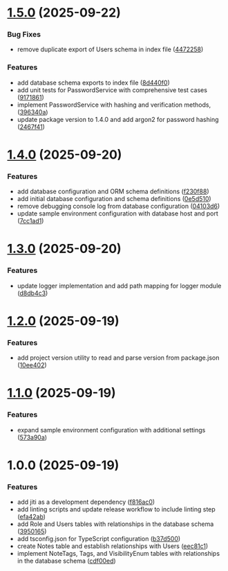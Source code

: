# [1.5.0](https://github.com/pradanaadn/mnemonic/compare/v1.4.0...v1.5.0) (2025-09-22)


### Bug Fixes

* remove duplicate export of Users schema in index file ([4472258](https://github.com/pradanaadn/mnemonic/commit/447225859ba4fb09c7f4abb0527c37ac7a87b75d))


### Features

* add database schema exports to index file ([8d440f0](https://github.com/pradanaadn/mnemonic/commit/8d440f016ddaf0df439b6bdf343e4244fdf70729))
* add unit tests for PasswordService with comprehensive test cases ([9171861](https://github.com/pradanaadn/mnemonic/commit/9171861fb82c7692b832e28dbb9c026207815b30))
* implement PasswordService with hashing and verification methods, ([396340a](https://github.com/pradanaadn/mnemonic/commit/396340aa4dab774b9823118fdf0cb4c2632d20c4))
* update package version to 1.4.0 and add argon2 for password hashing ([2467f41](https://github.com/pradanaadn/mnemonic/commit/2467f41b9cd676dd9a0697b9184e0cbd09cdacd9))

# [1.4.0](https://github.com/pradanaadn/mnemonic/compare/v1.3.0...v1.4.0) (2025-09-20)


### Features

* add database configuration and ORM schema definitions ([f230f88](https://github.com/pradanaadn/mnemonic/commit/f230f88a2e81a4010fac51ac21129cf288f227e7))
* add initial database configuration and schema definitions ([0e5d510](https://github.com/pradanaadn/mnemonic/commit/0e5d510812a37666b475fc5b96993ee21b4b47fa))
* remove debugging console log from database configuration ([04103d6](https://github.com/pradanaadn/mnemonic/commit/04103d62655612b5e3160aff56966b418a2c6883))
* update sample environment configuration with database host and port ([7cc1ad1](https://github.com/pradanaadn/mnemonic/commit/7cc1ad192c6932622bf8d7ae5c5b85b313ee5e0f))

# [1.3.0](https://github.com/pradanaadn/mnemonic/compare/v1.2.0...v1.3.0) (2025-09-20)


### Features

* update logger implementation and add path mapping for logger module ([d8db4c3](https://github.com/pradanaadn/mnemonic/commit/d8db4c332478a45bc1edb2ebf77a16456bcc4375))

# [1.2.0](https://github.com/pradanaadn/mnemonic/compare/v1.1.0...v1.2.0) (2025-09-19)


### Features

* add project version utility to read and parse version from package.json ([10ee402](https://github.com/pradanaadn/mnemonic/commit/10ee40206ed30b0fb4e32a68f2e9db848c9bf4d4))

# [1.1.0](https://github.com/pradanaadn/mnemonic/compare/v1.0.0...v1.1.0) (2025-09-19)


### Features

* expand sample environment configuration with additional settings ([573a90a](https://github.com/pradanaadn/mnemonic/commit/573a90a00b34768a6d122bef2544d873f0dd99c3))

# 1.0.0 (2025-09-19)

### Features

- add jiti as a development dependency ([f816ac0](https://github.com/pradanaadn/mnemonic/commit/f816ac034fb341a4fd30febe5b165fb56a598a3a))
- add linting scripts and update release workflow to include linting step ([efa42ab](https://github.com/pradanaadn/mnemonic/commit/efa42abc846574cafdc23e6549f6e9b9d1bbfdab))
- add Role and Users tables with relationships in the database schema ([3950165](https://github.com/pradanaadn/mnemonic/commit/395016587759049a1d210a3948bcaffd0a6fcdbe))
- add tsconfig.json for TypeScript configuration ([b37d500](https://github.com/pradanaadn/mnemonic/commit/b37d500732c809a31d0cb7f1bb4aa133e87991a7))
- create Notes table and establish relationships with Users ([eec81c1](https://github.com/pradanaadn/mnemonic/commit/eec81c1c0b2ad018393b976d9be468b19a2bc758))
- implement NoteTags, Tags, and VisibilityEnum tables with relationships in the database schema ([cdf00ed](https://github.com/pradanaadn/mnemonic/commit/cdf00ede3bddfdd2ffb87f51d6790c284843179a))
